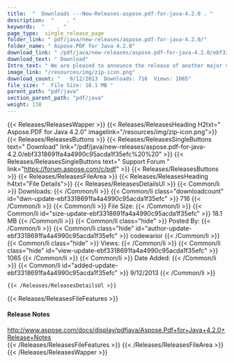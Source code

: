 ```yaml
---
title:  "  Downloads ---New-Releases-aspose.pdf-for-java-4.2.0 . " 
description:  "    . " 
keywords:  "    . " 
page_type:  single_release_page
folder_link: " pdf/java/new-releases/aspose.pdf-for-java-4.2.0/"
folder_name: " Aspose.PDF for Java 4.2.0"
download_link: " /pdf/java/new-releases/aspose.pdf-for-java-4.2.0/ebf3318691fa4a4990c95acda1f35efc"
download_text: " Download"
Intro_text: " We are pleased to announce the release of another major version of autoported As..."
image_link: "/resources/img/zip-icon.png"
download_count: "   9/12/2013  Downloads: 716  Views: 1065"
file_size: "  File Size: 18.1 MB "
parent_path: "pdf/java"
section_parent_path: "pdf/java"
weight: 138
---
```


{{< Releases/ReleasesWapper >}}
  {{< Releases/ReleasesHeading H2txt=" Aspose.PDF for Java 4.2.0" imagelink="/resources/img/zip-icon.png">}}
  {{< Releases/ReleasesButtons >}}
    {{< Releases/ReleasesSingleButtons text=" Download" link="/pdf/java/new-releases/aspose.pdf-for-java-4.2.0/ebf3318691fa4a4990c95acda1f35efc%20%20" >}}
    {{< Releases/ReleasesSingleButtons text=" Support Forum " link="https://forum.aspose.com/c/pdf" >}}
  {{< Releases/ReleasesButtons >}}
  {{< Releases/ReleasesFileArea >}}
    {{< Releases/ReleasesHeading h4txt="File Details">}}
    {{< Releases/ReleasesDetailsUl >}}
            {{< Common/li  >}} Downloads: {{< /Common/li >}} 
      {{< Common/li class="downloadcount" id="dwn-update-ebf3318691fa4a4990c95acda1f35efc" >}} 716 {{< /Common/li >}} 
      {{< Common/li  >}} File Size: {{< /Common/li >}} 
      {{< Common/li id="size-update-ebf3318691fa4a4990c95acda1f35efc" >}} 18.1 MB {{< /Common/li >}} 
      {{< Common/li  class="hide" >}} Posted By: {{< /Common/li >}} 
      {{< Common/li class="hide" id="author-update-ebf3318691fa4a4990c95acda1f35efc" >}} codewarior {{< /Common/li >}} 
      {{< Common/li class="hide"  >}} Views: {{< /Common/li >}} 
      {{< Common/li class="hide" id="view-update-ebf3318691fa4a4990c95acda1f35efc" >}} 1065 {{< /Common/li >}} 
      {{< Common/li  >}} Date Added: {{< /Common/li >}} 
      {{< Common/li id="added-update-ebf3318691fa4a4990c95acda1f35efc" >}} 9/12/2013 {{< /Common/li >}} 

    {{< /Releases/ReleasesDetailsUl >}}

  {{< Releases/ReleasesFileFeatures >}}
      <h4>Release Notes</h4><div><a href="http://www.aspose.com/docs/display/pdfjava/Aspose.Pdf+for+Java+4.2.0+Release+Notes">http://www.aspose.com/docs/display/pdfjava/Aspose.Pdf+for+Java+4.2.0+Release+Notes</a></div>
  {{< /Releases/ReleasesFileFeatures >}}
 {{< /Releases/ReleasesFileArea >}}
{{< /Releases/ReleasesWapper >}}


